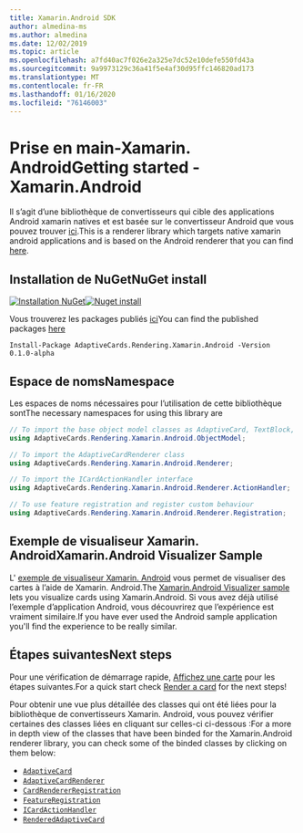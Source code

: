 ```yaml
---
title: Xamarin.Android SDK
author: almedina-ms
ms.author: almedina
ms.date: 12/02/2019
ms.topic: article
ms.openlocfilehash: a7fd40ac7f026e2a325e7dc52e10defe550fd43a
ms.sourcegitcommit: 9a9973129c36a41f5e4af30d95ffc146820ad173
ms.translationtype: MT
ms.contentlocale: fr-FR
ms.lasthandoff: 01/16/2020
ms.locfileid: "76146003"
---
```

# <a name="getting-started---xamarinandroid"></a><span data-ttu-id="76dc0-102">Prise en main-Xamarin. Android</span><span class="sxs-lookup"><span data-stu-id="76dc0-102">Getting started - Xamarin.Android</span></span>

<span data-ttu-id="76dc0-103">Il s’agit d’une bibliothèque de convertisseurs qui cible des applications Android xamarin natives et est basée sur le convertisseur Android que vous pouvez trouver [ici](../../android/getting-started.md).</span><span class="sxs-lookup"><span data-stu-id="76dc0-103">This is a renderer library which targets native xamarin android applications and is based on the Android renderer that you can find [here](../../android/getting-started.md).</span></span> 

## <a name="nuget-install"></a><span data-ttu-id="76dc0-104">Installation de NuGet</span><span class="sxs-lookup"><span data-stu-id="76dc0-104">NuGet install</span></span>

<span data-ttu-id="76dc0-105">[![Installation NuGet](https://img.shields.io/nuget/vpre/AdaptiveCards.Rendering.Xamarin.Android.svg)](https://www.nuget.org/packages/AdaptiveCards.Rendering.Xamarin.Android)</span><span class="sxs-lookup"><span data-stu-id="76dc0-105">[![Nuget install](https://img.shields.io/nuget/vpre/AdaptiveCards.Rendering.Xamarin.Android.svg)](https://www.nuget.org/packages/AdaptiveCards.Rendering.Xamarin.Android)</span></span>

<span data-ttu-id="76dc0-106">Vous trouverez les packages publiés [ici](http://nuget.org)</span><span class="sxs-lookup"><span data-stu-id="76dc0-106">You can find the published packages [here](http://nuget.org)</span></span>

```console
Install-Package AdaptiveCards.Rendering.Xamarin.Android -Version 0.1.0-alpha
```

## <a name="namespace"></a><span data-ttu-id="76dc0-107">Espace de noms</span><span class="sxs-lookup"><span data-stu-id="76dc0-107">Namespace</span></span>

<span data-ttu-id="76dc0-108">Les espaces de noms nécessaires pour l’utilisation de cette bibliothèque sont</span><span class="sxs-lookup"><span data-stu-id="76dc0-108">The necessary namespaces for using this library are</span></span>
```csharp
// To import the base object model classes as AdaptiveCard, TextBlock, Column, ShowCardAction, ...
using AdaptiveCards.Rendering.Xamarin.Android.ObjectModel;

// To import the AdaptiveCardRenderer class
using AdaptiveCards.Rendering.Xamarin.Android.Renderer;

// To import the ICardActionHandler interface
using AdaptiveCards.Rendering.Xamarin.Android.Renderer.ActionHandler;

// To use feature registration and register custom behaviour 
using AdaptiveCards.Rendering.Xamarin.Android.Renderer.Registration;
```

## <a name="xamarinandroid-visualizer-sample"></a><span data-ttu-id="76dc0-109">Exemple de visualiseur Xamarin. Android</span><span class="sxs-lookup"><span data-stu-id="76dc0-109">Xamarin.Android Visualizer Sample</span></span>

<span data-ttu-id="76dc0-110">L' [exemple de visualiseur Xamarin. Android](https://github.com/Microsoft/AdaptiveCards/tree/master/source/xamarin/Xamarin.Droid.Sample) vous permet de visualiser des cartes à l’aide de Xamarin. Android.</span><span class="sxs-lookup"><span data-stu-id="76dc0-110">The [Xamarin.Android Visualizer sample](https://github.com/Microsoft/AdaptiveCards/tree/master/source/xamarin/Xamarin.Droid.Sample) lets you visualize cards using Xamarin.Android.</span></span> <span data-ttu-id="76dc0-111">Si vous avez déjà utilisé l’exemple d’application Android, vous découvrirez que l’expérience est vraiment similaire.</span><span class="sxs-lookup"><span data-stu-id="76dc0-111">If you have ever used the Android sample application you'll find the experience to be really similar.</span></span>

## <a name="next-steps"></a><span data-ttu-id="76dc0-112">Étapes suivantes</span><span class="sxs-lookup"><span data-stu-id="76dc0-112">Next steps</span></span>

<span data-ttu-id="76dc0-113">Pour une vérification de démarrage rapide, [Affichez une carte](render-a-card.md) pour les étapes suivantes.</span><span class="sxs-lookup"><span data-stu-id="76dc0-113">For a quick start check [Render a card](render-a-card.md) for the next steps!</span></span>

<span data-ttu-id="76dc0-114">Pour obtenir une vue plus détaillée des classes qui ont été liées pour la bibliothèque de convertisseurs Xamarin. Android, vous pouvez vérifier certaines des classes liées en cliquant sur celles-ci ci-dessous :</span><span class="sxs-lookup"><span data-stu-id="76dc0-114">For a more in depth view of the classes that have been binded for the Xamarin.Android renderer library, you can check some of the binded classes by clicking on them below:</span></span>
* [```AdaptiveCard```](adaptivecards-rendering-xamarin-android-objectmodel-adaptivecard.md)
* [```AdaptiveCardRenderer```](adaptivecards-rendering-xamarin-android-renderer-adaptivecardrenderer.md)
* [```CardRendererRegistration```](adaptivecards-rendering-xamarin-android-renderer-cardrendererregistration.md)
* [```FeatureRegistration```](adaptivecards-rendering-xamarin-android-objectmodel-featureregistration.md)
* [```ICardActionHandler```](adaptivecards-renderin-xamarin-android-renderer-actionhandler-icardactionhandler.md)
* [```RenderedAdaptiveCard```](adaptivecards-rendering-xamarin-android-renderer-renderedadaptivecard.md)